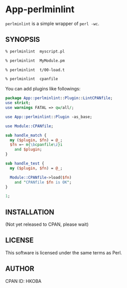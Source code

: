 App-perlminlint
====================

`perlminlint` is a simple wrapper of `perl -wc`.

SYNOPSIS
--------------------

```sh
% perlminlint  myscript.pl

% perlminlint  MyModule.pm

% perlminlint  t/00-load.t

% perlminlint  cpanfile
```

You can add plugins like followings:

```perl
package App::perlminlint::Plugin::LintCPANfile;
use strict;
use warnings FATAL => qw/all/;

use App::perlminlint::Plugin -as_base;

use Module::CPANfile;

sub handle_match {
  my ($plugin, $fn) = @_;
  $fn =~ m{\bcpanfile\z}i
    and $plugin;
}

sub handle_test {
  my ($plugin, $fn) = @_;

  Module::CPANfile->load($fn)
    and "CPANfile $fn is OK";
}

1;
```


INSTALLATION
--------------------

(Not yet released to CPAN, please wait)

LICENSE
--------------------
This software is licensed under the same terms as Perl.

AUTHOR
--------------------
CPAN ID: HKOBA
